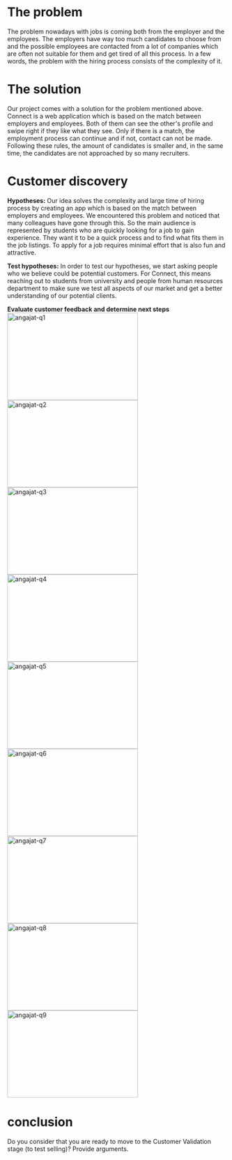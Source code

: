 # The problem

The problem nowadays with jobs is coming both from the employer and the employees. The employers have way too much candidates to choose from and the possible employees are contacted from a lot of companies which are often not suitable for them and get tired of all this process. In a few words, the problem with the hiring process consists of the complexity of it.

# The solution

Our project comes with a solution for the problem mentioned above.
Connect is a web application which is based on the match between employers and employees. Both of them can see the other's profile and swipe right if they like what they see. Only if there is a match, the employment process can continue and if not, contact can not be made. Following these rules, the amount of candidates is smaller and, in the same time, the candidates are not approached by so many recruiters.

# Customer discovery 

**Hypotheses:**
Our idea solves the complexity and large time of hiring process by creating an app which is based on the match between employers and employees.
We encountered this problem and noticed that many colleagues have gone through this. So the main audience is represented by students who are quickly looking for a job to gain experience. They want it to be a quick process and to find what fits them in the job listings. To apply for a job requires minimal effort that is also fun and attractive.

**Test hypotheses:**
In order to test our hypotheses, we start asking people who we believe could be potential customers. For Connect, this means reaching out to students from university and people from human resources department to make sure we test all aspects of our market and get a better understanding of our potential clients.

**Evaluate customer feedback and determine next steps**
<img src="/connect.github.io/images/angajat-q1.png" alt="angajat-q1" width="300" height="200">
<img src="/connect.github.io/images/angajat-q2.png" alt="angajat-q2" width="300" height="200">
<img src="/connect.github.io/images/angajat-q3.png" alt="angajat-q3" width="300" height="200">
<img src="/connect.github.io/images/angajat-q4.png" alt="angajat-q4" width="300" height="200">
<img src="/connect.github.io/images/angajat-q5.png" alt="angajat-q5" width="300" height="200">
<img src="/connect.github.io/images/angajat-q6.png" alt="angajat-q6" width="300" height="200">
<img src="/connect.github.io/images/angajat-q7.png" alt="angajat-q7" width="300" height="200">
<img src="/connect.github.io/images/angajat-q8.png" alt="angajat-q8" width="300" height="200">
<img src="/connect.github.io/images/angajat-q9.png" alt="angajat-q9" width="300" height="200">

 
 # conclusion
 Do you consider that you are ready to move to the Customer Validation stage (to test selling)? Provide arguments.
 
 
